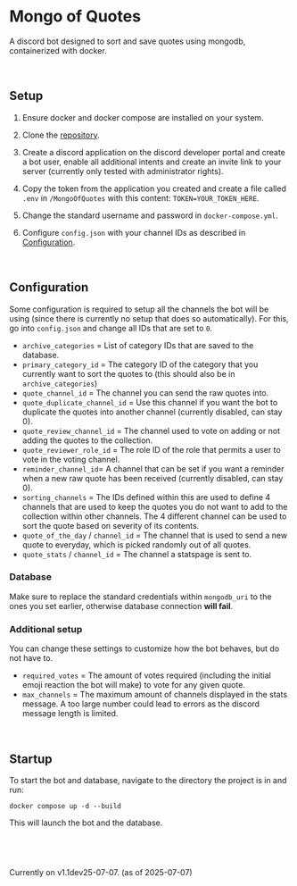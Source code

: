 # Mongo of Quotes
A discord bot designed to sort and save quotes using mongodb, containerized with docker.


&nbsp;
## Setup
1. Ensure docker and docker compose are installed on your system.

2. Clone the [repository](https://github.com/Brezelfalter/mongo_of_quotes).

3. Create a discord application on the discord developer portal and create a bot user, enable all additional intents and create an invite link to your server (currently only tested with administrator rights). 

4. Copy the token from the application you created and create a file called `.env` in `/MongoOfQuotes` with this content: `TOKEN=YOUR_TOKEN_HERE`.

5. Change the standard username and password in `docker-compose.yml`. 

6. Configure `config.json` with your channel IDs as described in [Configuration](#configuration).


&nbsp;
## Configuration
Some configuration is required to setup all the channels the bot will be using (since there is currently no setup that does so automatically).
For this, go into `config.json` and change all IDs that are set to `0`.

- `archive_categories` = List of category IDs that are saved to the database.
- `primary_category_id` = The category ID of the category that you currently want to sort the quotes to (this should also be in `archive_categories`)
- `quote_channel_id` = The channel you can send the raw quotes into.
- `quote_duplicate_channel_id` = Use this channel if you want the bot to duplicate the quotes into another channel (currently disabled, can stay 0).
- `quote_review_channel_id` = The channel used to vote on adding or not adding the quotes to the collection.
- `quote_reviewer_role_id` = The role ID of the role that permits a user to vote in the voting channel. 
- `reminder_channel_id`= A channel that can be set if you want a reminder when a new raw quote has been received (currently disabled, can stay 0).
- `sorting_channels` = The IDs defined within this are used to define 4 channels that are used to keep the quotes you do not want to add to the collection within other channels. The 4 different channel can be used to sort the quote based on severity of its contents.
- `quote_of_the_day` / `channel_id` = The channel that is used to send a new quote to everyday, which is picked randomly out of all quotes.
- `quote_stats` / `channel_id` = The channel a statspage is sent to.


### Database
Make sure to replace the standard credentials within `mongodb_uri` to the ones you set earlier, otherwise database connection **will fail**. 


### Additional setup
You can change these settings to customize how the bot behaves, but do not have to.
- `required_votes` = The amount of votes required (including the initial emoji reaction the bot will make) to vote for any given quote.
- `max_channels` = The maximum amount of channels displayed in the stats message. A too large number could lead to errors as the discord message length is limited.


&nbsp;
## Startup
To start the bot and database, navigate to the directory the project is in and run:
```
docker compose up -d --build
```
This will launch the bot and the database. 



&nbsp;
--- 
Currently on v1.1dev25-07-07. (as of 2025-07-07)